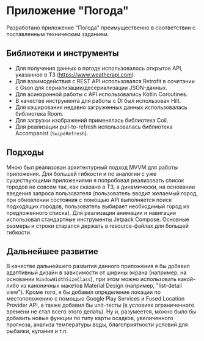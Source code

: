 ﻿# Приложение "Погода"
Разработано приложение "Погода" преимущественно в соответствии с поставленным техническим заданием.
## Библиотеки и инструменты
- Для получения данных о погоде использовалось открытое API, указанное в ТЗ (https://www.weatherapi.com).
- Для взаимодействия с REST API использовался Retrofit в сочетании с Gson для сериализации/десериализации JSON-данных.
- Для асинхронной работы с API использовались Kotlin Coroutines.
- В качестве инструмента для работы с DI был использован Hilt.
- Для кэширования недавно загруженных данных использовалась библиотека Room.
- Для загрузки изображений применялась библиотека Coil.
- Для реализации pull-to-refresh использовалась библиотека Accompanist (`SwipeRefresh`).
## Подходы
Мною был реализован архитектурный подход MVVM для работы приложения. Для большей гибкости и по аналогии с уже существующими приложениями я попробовал реализовать список городов не совсем так, как сказано в ТЗ, а динамически, на основании введения запроса пользователя (пользователь вводит желаемый город, при обновлении состояния с помощью API выполняется поиск подходящих городов, пользователь выбирает необходимый город из предложенного списка). Для реализации анимации и навигации использовал стандартные инструменты Jetpack Compose. Основные размеры и строки старался держать в resource-файлах для большей гибкости. 
## Дальнейшее развитие
В качестве дальнейшего развития данного приложения я бы добавил адаптивный дизайн в зависимости от ширины экрана (например, на основании `WindowWidthSizeClass`), при этом можно использовать какой-либо из каноничных макетов Material Design (например, "list-detail view"). Кроме того, я бы добавил определение локации по местоположению с помощью Google Play Services и Fused Location Provider API, а также добавил бы unit-тесты (в условиях ограниченного времени не стал всего этого делать). Ну и, разумеется, можно было бы добавить новые функции по типу карты осадков, увеличенного прогноза, анализа температуры воды, благоприятности условий для рыбалки, купания и т.п.
